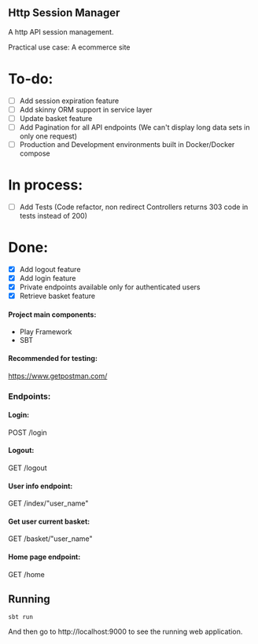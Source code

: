 
## Http Session Manager
A http API session management.

Practical use case: A ecommerce site


# To-do:
- [ ] Add session expiration feature
- [ ] Add skinny ORM support in service layer
- [ ] Update basket feature
- [ ] Add Pagination for all API endpoints (We can't display long data sets in only one request)
- [ ] Production and Development environments built in Docker/Docker compose

# In process:
- [ ] Add Tests (Code refactor, non redirect Controllers returns 303 code in tests instead of 200)
# Done:
- [x] Add logout feature
- [x] Add login feature
- [x] Private endpoints available only for authenticated users
- [x] Retrieve basket feature

#### Project main components:
* Play Framework
* SBT

#### Recommended for testing:
https://www.getpostman.com/


### Endpoints:

#### Login:
POST /login 

#### Logout:
GET /logout

#### User info endpoint:

GET  /index/"user_name" 

#### Get user current basket:

GET  /basket/"user_name"


#### Home page endpoint:
GET  /home


## Running

```
sbt run
```

And then go to http://localhost:9000 to see the running web application.

